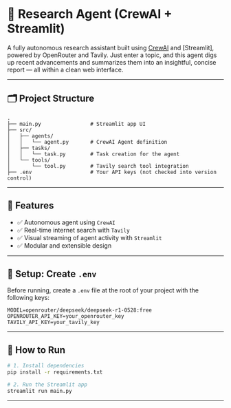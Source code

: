 # 🧠 Research Agent (CrewAI + Streamlit)

A fully autonomous research assistant built using [CrewAI](https://docs.crewai.com/) and [Streamlit], powered by OpenRouter and Tavily. Just enter a topic, and this agent digs up recent advancements and summarizes them into an insightful, concise report — all within a clean web interface.

---

## 🗂️ Project Structure

```
.
├── main.py                # Streamlit app UI
├── src/
│   ├── agents/
│   │   └── agent.py       # CrewAI Agent definition
│   ├── tasks/
│   │   └── task.py        # Task creation for the agent
│   └── tools/
│       └── tool.py        # Tavily search tool integration
├── .env                   # Your API keys (not checked into version control)
```

---

## 🧪 Features

- ✅ Autonomous agent using `CrewAI`
- ✅ Real-time internet search with `Tavily`
- ✅ Visual streaming of agent activity with `Streamlit`
- ✅ Modular and extensible design

---

## 🔐 Setup: Create `.env`

Before running, create a `.env` file at the root of your project with the following keys:

```env
MODEL=openrouter/deepseek/deepseek-r1-0528:free
OPENROUTER_API_KEY=your_openrouter_key
TAVILY_API_KEY=your_tavily_key
```

---

## 🚀 How to Run

```bash
# 1. Install dependencies
pip install -r requirements.txt

# 2. Run the Streamlit app
streamlit run main.py
```

---



